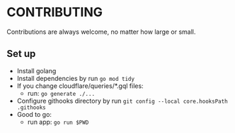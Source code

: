 # CONTRIBUTING

Contributions are always welcome, no matter how large or small.

## Set up

- Install golang
- Install dependencies by run `go mod tidy`
- If you change cloudflare/queries/*.gql files:
  - run: `go generate ./...`
- Configure githooks directory by run `git config --local core.hooksPath .githooks`
- Good to go:
  - run app: `go run $PWD`
